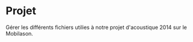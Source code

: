 Projet
======

Gérer les différents fichiers utilies à notre projet d'acoustique 2014 sur le Mobilason.
